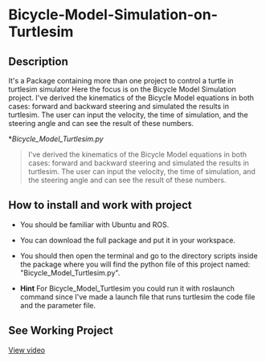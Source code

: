 # Bicycle-Model-Simulation-on-Turtlesim
## Description
It's a Package containing more than one project to control a turtle in turtlesim simulator 
Here the focus is on the Bicycle Model Simulation project.
I've derived the kinematics of the Bicycle Model equations in both cases: forward and backward steering and simulated the results in turtlesim.
The user can input the velocity, the time of simulation, and the steering angle and can see the result of these numbers.

**Bicycle_Model_Turtlesim.py*
> I've derived the kinematics of the Bicycle Model equations in both cases: forward and backward steering and simulated the results in turtlesim.
The user can input the velocity, the time of simulation, and the steering angle and can see the result of these numbers.

## How to install and work with project 
- You should be familiar with Ubuntu and ROS.
- You can download the full package and put it in your workspace.
- You should then open the terminal and go to the directory scripts inside the package where you will find the python file of this project named: "Bicycle_Model_Turtlesim.py".

- **Hint** For Bicycle_Model_Turtlesim you could run it with roslaunch command since I've made a launch file that runs turtlesim the code file and the parameter file.

## See Working Project
[View video](https://drive.google.com/file/d/14UHkzB7qtApBZEqQPe7GyxESPiZOJW6C/view?usp=sharing)

